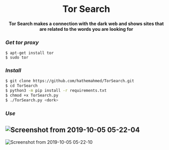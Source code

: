 <h1 align="center">
  <br>
  Tor Search
  <br>
</h1>

<h4 align="center">Tor Search makes a connection with the dark web and shows sites that are related to the words you are looking for</h4>


### _Get tor proxy_
```bach
$ apt-get install tor
$ sudo tor
```

### _Install_
```bash
$ git clone https://github.com/hathemahmed/TorSearch.git
$ cd TorSearch
$ python3 -m pip install -r requirements.txt
$ chmod +x TorSearch.py
$ ./TorSearch.py <dork> 
```

### _Use_

![Screenshot from 2019-10-05 05-22-04](https://github.com/HathemAhmed/TorSearch/blob/master/image1.png)
------------------------------------------------------------------------------------------------------
![Screenshot from 2019-10-05 05-22-10](https://github.com/HathemAhmed/TorSearch/blob/master/image2.png)
